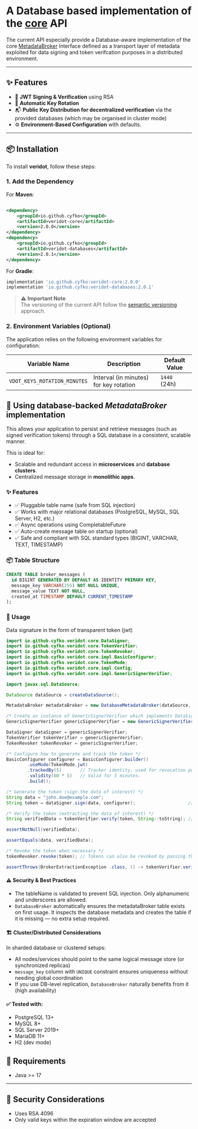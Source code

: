 # A Database based implementation of the [core](https://github.com/cyfko/veridot/blob/main/java/veridot-core) API 

The current API especially provide a Database-aware implementation of the core [MetadataBroker](https://github.com/cyfko/veridot/blob/main/java/veridot-core/src/main/java/io/github/cyfko/veridot/core/MetadataBroker.java) Interface
defined as a transport layer of metadata exploited for data signing and token verifcation purposes in a distributed environment.

---

## ✨ Features

- 🔐 **JWT Signing & Verification** using RSA
- 🔁 **Automatic Key Rotation**
- 📬 **Public Key Distribution for decentralized verification** via the provided databases (which may be organised in cluster mode)
- ⚙️ **Environment-Based Configuration** with defaults.

---

## 📦 Installation

To install **veridot**, follow these steps:

### 1. Add the Dependency

For **Maven**:

```xml

<dependency>
    <groupId>io.github.cyfko</groupId>
    <artifactId>veridot-core</artifactId>
    <version>2.0.0</version>
</dependency>
<dependency>
    <groupId>io.github.cyfko</groupId>
    <artifactId>veridot-databases</artifactId>
    <version>2.0.1</version>
</dependency>
```

For **Gradle**:
```gradle
implementation 'io.github.cyfko:veridot-core:2.0.0'
implementation 'io.github.cyfko:veridot-databases:2.0.1'
```

> ⚠️ **Important Note**  
> The versioning of the current API follow the [semantic versioning](https://semver.org/) approach.

### 2. Environment Variables (Optional)

The application relies on the following environment variables for configuration:

| Variable Name                   | Description                             | Default Value                                    |
|---------------------------------|-----------------------------------------|--------------------------------------------------|
| `VDOT_KEYS_ROTATION_MINUTES`    | Interval (in minutes) for key rotation  | `1440` (24h)                                     |

## 🚀 Using database-backed *MetadataBroker* implementation

This allows your application to persist and retrieve messages (such as signed verification tokens) through a SQL database in a consistent, scalable manner.

This is ideal for:

- Scalable and redundant access in **microservices** and **database clusters**.
- Centralized message storage in **monolithic apps**.

### ✨ Features
- ✅ Pluggable table name (safe from SQL injection)
- ✅ Works with major relational databases (PostgreSQL, MySQL, SQL Server, H2, etc.)
- ✅ Async operations using CompletableFuture
- ✅ Auto-create message table on startup (optional)
- ✅ Safe and compliant with SQL standard types (BIGINT, VARCHAR, TEXT, TIMESTAMP)

### 📦 Table Structure

```sql
CREATE TABLE broker_messages (
  id BIGINT GENERATED BY DEFAULT AS IDENTITY PRIMARY KEY,
  message_key VARCHAR(255) NOT NULL UNIQUE,
  message_value TEXT NOT NULL,
  created_at TIMESTAMP DEFAULT CURRENT_TIMESTAMP
);
```

### 🧠 Usage

Data signature in the form of transparent token (jwt)

```java
import io.github.cyfko.veridot.core.DataSigner;
import io.github.cyfko.veridot.core.TokenVerifier;
import io.github.cyfko.veridot.core.TokenRevoker;
import io.github.cyfko.veridot.core.impl.BasicConfigurer;
import io.github.cyfko.veridot.core.TokenMode;
import io.github.cyfko.veridot.core.impl.Config;
import io.github.cyfko.veridot.core.impl.GenericSignerVerifier;

import javax.sql.DataSource;

DataSource dataSource = createDataSource();

MetadataBroker metadataBroker = new DatabaseMetadataBroker(dataSource, "broker_messages");

/* Create an instance of GenericSignerVerifier which implements DataSigner, TokenVerifier and TokenRevoker interfaces  */
GenericSignerVerifier genericSignerVerifier = new GenericSignerVerifier(metadataBroker);

DataSigner dataSigner = genericSignerVerifier;
TokenVerifier tokenVerifier = genericSignerVerifier;
TokenRevoker tokenRevoker = genericSignerVerifier;

/* Configure how to generate and track the token */
BasicConfigurer configurer = BasicConfigurer.builder()
        .useMode(TokenMode.jwt)
        .trackedBy(5)       // Tracker identity, used for revocation purposes.
        .validity(60 * 5)   // Valid for 5 minutes.
        .build();

/* Generate the token (sign the data of interest) */
String data = "john.doe@example.com";
String token = dataSigner.sign(data, configurer);                    // Generate the JWT token embedding the data.

/* Verify the token (extracting the data of interest) */
String verifiedData = tokenVerifier.verify(token, String::toString); // Verifying the JWT token and extracting the embedded data as a String.

assertNotNull(verifiedData);

assertEquals(data, verifiedData);

/* Revoke the token when necessary */
tokenRevoker.revoke(token); // Tokens can also be revoked by passing the tracker ID instead of the token itself.

assertThrows(BrokerExtractionException .class, () -> tokenVerifier.verify(token, String::toString));
```
#### ⚠️ Security & Best Practices
- The tableName is validated to prevent SQL injection. Only alphanumeric and underscores are allowed.
- `DatabaseBroker` automatically ensures the metadataBroker table exists on first usage. It inspects the database metadata and creates the table if it is missing — no extra setup required.

#### 🏗️ Cluster/Distributed Considerations
In sharded database or clustered setups:

- All nodes/services should point to the same logical message store (or synchronized replicas)
- `message_key` column with `UNIQUE` constraint ensures uniqueness without needing global coordination
- If you use DB-level replication, `DatabaseBroker` naturally benefits from it (high availability)

#### ✅ Tested with:
- PostgreSQL 13+
- MySQL 8+
- SQL Server 2019+
- MariaDB 11+
- H2 (dev mode)

## 📌 Requirements

- Java >= 17

---

## 🔐 Security Considerations

- Uses RSA 4096
- Only valid keys within the expiration window are accepted
